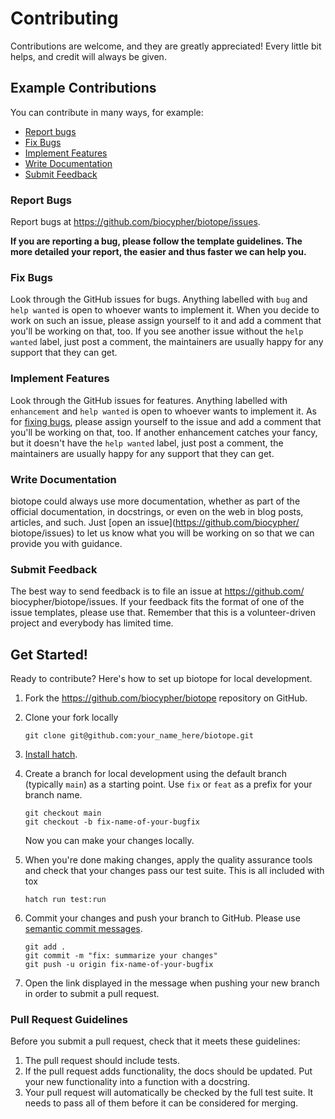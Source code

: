 # Contributing

Contributions are welcome, and they are greatly appreciated! Every little bit
helps, and credit will always be given.

## Example Contributions

You can contribute in many ways, for example:

- [Report bugs](#report-bugs)
- [Fix Bugs](#fix-bugs)
- [Implement Features](#implement-features)
- [Write Documentation](#write-documentation)
- [Submit Feedback](#submit-feedback)

### Report Bugs

Report bugs at https://github.com/biocypher/biotope/issues.

**If you are reporting a bug, please follow the template guidelines. The more
detailed your report, the easier and thus faster we can help you.**

### Fix Bugs

Look through the GitHub issues for bugs. Anything labelled with `bug` and
`help wanted` is open to whoever wants to implement it. When you decide to work on such
an issue, please assign yourself to it and add a comment that you'll be working on that,
too. If you see another issue without the `help wanted` label, just post a comment, the
maintainers are usually happy for any support that they can get.

### Implement Features

Look through the GitHub issues for features. Anything labelled with
`enhancement` and `help wanted` is open to whoever wants to implement it. As
for [fixing bugs](#fix-bugs), please assign yourself to the issue and add a comment that
you'll be working on that, too. If another enhancement catches your fancy, but it
doesn't have the `help wanted` label, just post a comment, the maintainers are usually
happy for any support that they can get.

### Write Documentation

biotope could always use more documentation, whether as
part of the official documentation, in docstrings, or even on the web in blog
posts, articles, and such. Just \[open an issue\](https://github.com/biocypher/
biotope/issues) to let us know what you will be working on
so that we can provide you with guidance.

### Submit Feedback

The best way to send feedback is to file an issue at https://github.com/
biocypher/biotope/issues. If your feedback fits the format of one of
the issue templates, please use that. Remember that this is a volunteer-driven
project and everybody has limited time.

## Get Started!

Ready to contribute? Here's how to set up biotope for
local development.

1. Fork the https://github.com/biocypher/biotope
   repository on GitHub.

1. Clone your fork locally

   ```shell
   git clone git@github.com:your_name_here/biotope.git
   ```

1. [Install hatch](https://hatch.pypa.io/latest/install/).

1. Create a branch for local development using the default branch (typically `main`)
   as a starting
   point. Use `fix` or `feat` as a prefix for your branch name.

   ```shell
   git checkout main
   git checkout -b fix-name-of-your-bugfix
   ```

   Now you can make your changes locally.

1. When you're done making changes, apply the quality assurance tools and check
   that your changes pass our test suite. This is all included with tox

   ```shell
   hatch run test:run
   ```

1. Commit your changes and push your branch to GitHub. Please use [semantic
   commit messages](https://www.conventionalcommits.org/).

   ```shell
   git add .
   git commit -m "fix: summarize your changes"
   git push -u origin fix-name-of-your-bugfix
   ```

1. Open the link displayed in the message when pushing your new branch in order
   to submit a pull request.

### Pull Request Guidelines

Before you submit a pull request, check that it meets these guidelines:

1. The pull request should include tests.
1. If the pull request adds functionality, the docs should be updated. Put your
   new functionality into a function with a docstring.
1. Your pull request will automatically be checked by the full test suite.
   It needs to pass all of them before it can be considered for merging.
